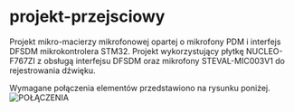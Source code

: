 # projekt-przejsciowy
Projekt mikro-macierzy mikrofonowej opartej o mikrofony PDM i interfejs DFSDM mikrokontrolera STM32. 
Projekt wykorzystujący płytkę NUCLEO-F767ZI z obsługą interfejsu DFSDM oraz mikrofony STEVAL-MIC003V1 do rejestrowania dźwięku.

Wymagane połączenia elementów przedstawiono na rysunku poniżej.
![POŁĄCZENIA](https://github.com/AJazdzewska/projekt-przejsciowy/assets/123157443/baa53cc6-8cc9-4070-856f-100e4af7c4f1)
